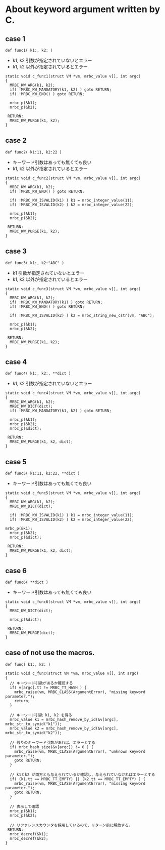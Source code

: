 # About keyword argument written by C.

## case 1
  `def func1( k1:, k2: )`

  * k1, k2 引数が指定されていないとエラー
  * k1, k2 以外が指定されているとエラー

```
static void c_func1(struct VM *vm, mrbc_value v[], int argc)
{
  MRBC_KW_ARG(k1, k2);
  if( !MRBC_KW_MANDATORY(k1, k2) ) goto RETURN;
  if( !MRBC_KW_END() ) goto RETURN;

  mrbc_p(&k1);
  mrbc_p(&k2);

 RETURN:
  MRBC_KW_PURGE(k1, k2);
}
```


## case 2
  `def func2( k1:11, k2:22 )`

  * キーワード引数はあっても無くても良い
  * k1, k2 以外が指定されているとエラー

```
static void c_func2(struct VM *vm, mrbc_value v[], int argc)
{
  MRBC_KW_ARG(k1, k2);
  if( !MRBC_KW_END() ) goto RETURN;

  if( !MRBC_KW_ISVALID(k1) ) k1 = mrbc_integer_value(11);
  if( !MRBC_KW_ISVALID(k2) ) k2 = mrbc_integer_value(22);

  mrbc_p(&k1);
  mrbc_p(&k2);

 RETURN:
  MRBC_KW_PURGE(k1, k2);
}
```


## case 3
  `def func3( k1:, k2:"ABC" )`

  * k1 引数が指定されていないとエラー
  * k1, k2 以外が指定されているとエラー

```
static void c_func3(struct VM *vm, mrbc_value v[], int argc)
{
  MRBC_KW_ARG(k1, k2);
  if( !MRBC_KW_MANDATORY(k1) ) goto RETURN;
  if( !MRBC_KW_END() ) goto RETURN;

  if( !MRBC_KW_ISVALID(k2) ) k2 = mrbc_string_new_cstr(vm, "ABC");

  mrbc_p(&k1);
  mrbc_p(&k2);

 RETURN:
  MRBC_KW_PURGE(k1, k2);
}
```


## case 4
  `def func4( k1:, k2:, **dict )`

  * k1, k2 引数が指定されていないとエラー

```
static void c_func4(struct VM *vm, mrbc_value v[], int argc)
{
  MRBC_KW_ARG(k1, k2);
  MRBC_KW_DICT(dict);
  if( !MRBC_KW_MANDATORY(k1, k2) ) goto RETURN;

  mrbc_p(&k1);
  mrbc_p(&k2);
  mrbc_p(&dict);

 RETURN:
  MRBC_KW_PURGE(k1, k2, dict);
}
```


## case 5
  `def func5( k1:11, k2:22, **dict )`

  * キーワード引数はあっても無くても良い

```
static void c_func5(struct VM *vm, mrbc_value v[], int argc)
{
  MRBC_KW_ARG(k1, k2);
  MRBC_KW_DICT(dict);

  if( !MRBC_KW_ISVALID(k1) ) k1 = mrbc_integer_value(11);
  if( !MRBC_KW_ISVALID(k2) ) k2 = mrbc_integer_value(22);

mrbc_p(&k1);
  mrbc_p(&k2);
  mrbc_p(&dict);

 RETURN:
  MRBC_KW_PURGE(k1, k2, dict);
}
```


## case 6
  `def func6( **dict )`

  * キーワード引数はあっても無くても良い

```
static void c_func6(struct VM *vm, mrbc_value v[], int argc)
{
  MRBC_KW_DICT(dict);

  mrbc_p(&dict);

 RETURN:
  MRBC_KW_PURGE(dict);
}
```


## case of not use the macros.
  ``def func( k1:, k2: )``

```
static void c_func(struct VM *vm, mrbc_value v[], int argc)
{
  // キーワード引数があるか確認する
  if( v[argc].tt != MRBC_TT_HASH ) {
    mrbc_raise(vm, MRBC_CLASS(ArgumentError), "missing keyword parameter.");
    return;
  }

  // キーワード引数 k1, k2 を得る
  mrbc_value k1 = mrbc_hash_remove_by_id(&v[argc], mrbc_str_to_symid("k1"));
  mrbc_value k2 = mrbc_hash_remove_by_id(&v[argc], mrbc_str_to_symid("k2"));

  // 残りのキーワード引数があれば、エラーとする
  if( mrbc_hash_size(&v[argc]) != 0 ) {
    mrbc_raise(vm, MRBC_CLASS(ArgumentError), "unknown keyword parameter.");
    goto RETURN;
  }

  // k1とk2 が両方とも与えられているか確認し、与えられていなければエラーとする
  if( (k1.tt == MRBC_TT_EMPTY) || (k2.tt == MRBC_TT_EMPTY) ) {
    mrbc_raise(vm, MRBC_CLASS(ArgumentError), "missing keyword parameter.");
    goto RETURN;
  }

  // 表示して確認
  mrbc_p(&k1);
  mrbc_p(&k2);

  // リファレンスカウンタを採用しているので、リターン前に解放する。
 RETURN:
  mrbc_decref(&k1);
  mrbc_decref(&k2);
}
```
